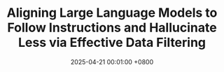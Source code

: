 ---
title:          Aligning Large Language Models to Follow Instructions and Hallucinate Less via Effective Data Filtering
date:           2025-04-21 00:01:00 +0800
selected:       true
pub:            "ACL 2025"
# pub_pre:        "Submitted to "
# pub_post:       'Under review.'
pub_date:       "2025"

  
cover:          assets/images/covers/nova.png
authors:
  - Shuzheng Si
  - Haozhe Zhao
  - Gang Chen
  - Cheng Gao
  - Yuzhuo Bai
  - Zhitong Wang
  - Kaikai An
  - Kangyang Luo
  - Chen Qian,
  - Fanchao Qi
  - Baobao Chang
  - Maosong Sun
links:
  Paper: https://arxiv.org/abs/2502.07340
  Code: https://github.com/S1s-Z/NOVA
---